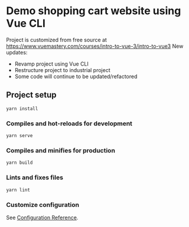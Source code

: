 # Demo shopping cart website using Vue CLI

Project is customized from free source at https://www.vuemastery.com/courses/intro-to-vue-3/intro-to-vue3
New updates:
- Revamp project using Vue CLI
- Restructure project to industrial project
- Some code will continue to be updated/refactored

## Project setup
```
yarn install
```

### Compiles and hot-reloads for development
```
yarn serve
```

### Compiles and minifies for production
```
yarn build
```

### Lints and fixes files
```
yarn lint
```

### Customize configuration
See [Configuration Reference](https://cli.vuejs.org/config/).
